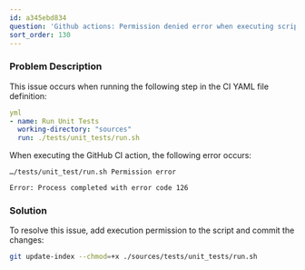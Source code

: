 ```yaml
---
id: a345ebd834
question: 'Github actions: Permission denied error when executing script file'
sort_order: 130
---
```


### Problem Description

This issue occurs when running the following step in the CI YAML file definition:

```yaml
yml
- name: Run Unit Tests
  working-directory: "sources"
  run: ./tests/unit_tests/run.sh
```

When executing the GitHub CI action, the following error occurs:

```
…/tests/unit_test/run.sh Permission error

Error: Process completed with error code 126
```

### Solution

To resolve this issue, add execution permission to the script and commit the changes:

```bash
git update-index --chmod=+x ./sources/tests/unit_tests/run.sh
```